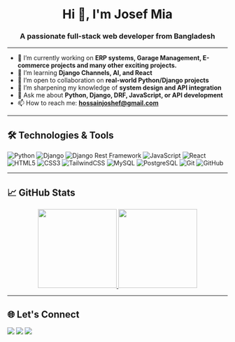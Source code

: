 <h1 align="center">Hi 👋, I'm Josef Mia </h1>
<h3 align="center">A passionate full-stack web developer from Bangladesh</h3>

---

- 🔭 I’m currently working on **ERP systems, Garage Management, E-commerce projects and many other exciting projects.**
- 🌱 I’m learning **Django Channels, AI, and React**
- 👯 I’m open to collaboration on **real-world Python/Django projects**
- 🧠 I’m sharpening my knowledge of **system design and API integration**
- 💬 Ask me about **Python, Django, DRF, JavaScript, or API development**
- 📫 How to reach me: **hossainjoshef@gmail.com**
---

## 🛠️ Technologies & Tools

![Python](https://img.shields.io/badge/-Python-05122A?style=flat&logo=python)
![Django](https://img.shields.io/badge/-Django-092E20?style=flat&logo=django)
![Django Rest Framework](https://img.shields.io/badge/-DRF-ffffff?style=flat&logo=django)
![JavaScript](https://img.shields.io/badge/-JavaScript-F7DF1E?style=flat&logo=javascript&logoColor=black)
![React](https://img.shields.io/badge/-React-20232A?style=flat&logo=react)
![HTML5](https://img.shields.io/badge/-HTML5-E34F26?style=flat&logo=html5&logoColor=white)
![CSS3](https://img.shields.io/badge/-CSS3-1572B6?style=flat&logo=css3)
![TailwindCSS](https://img.shields.io/badge/-TailwindCSS-38B2AC?style=flat&logo=tailwind-css)
![MySQL](https://img.shields.io/badge/-MySQL-00758F?style=flat&logo=mysql)
![PostgreSQL](https://img.shields.io/badge/-PostgreSQL-336791?style=flat&logo=postgresql)
![Git](https://img.shields.io/badge/-Git-F05032?style=flat&logo=git)
![GitHub](https://img.shields.io/badge/-GitHub-181717?style=flat&logo=github)

---

## 📈 GitHub Stats

<div align="center"> <a href="https://github.com/joshef0196"> <img height="180em" src="https://github-readme-stats.vercel.app/api?username=joshef0196&show_icons=true&count_private=true&hide_border=true&title_color=FF6B81&icon_color=F7B801&text_color=FFFFFF&bg_color=0D1117" /> </a> <a href="https://github.com/joshef0196"> <img height="180em" src="https://github-readme-stats.vercel.app/api/top-langs/?username=joshef0196&layout=compact&hide_border=true&title_color=FF6B81&text_color=FFFFFF&bg_color=0D1117" /> </a> </div>

---

## 🌐 Let's Connect

<p>
  <a href="mailto:joshef0196@gmail.com"><img src="https://img.shields.io/badge/-Email-red?style=flat&logo=gmail&logoColor=white"/></a>
  <a href="https://github.com/joshef0196"><img src="https://img.shields.io/badge/-LinkedIn-blue?style=flat&logo=linkedin"/></a>
  <a href="https://joshef0196.github.io"><img src="https://img.shields.io/badge/-Portfolio-black?style=flat&logo=github"/></a>
</p>
 


